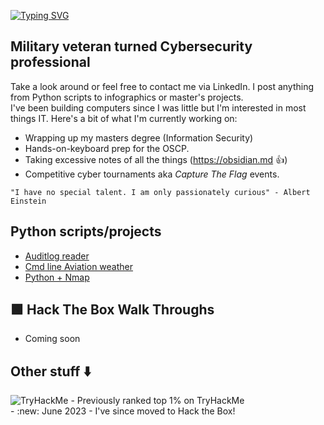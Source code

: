 [![Typing SVG](https://readme-typing-svg.herokuapp.com?font=Fira+Code&pause=1000&color=42F745&width=435&lines=Hi+there+-+I'm+Matt)](https://git.io/typing-svg)

## Military veteran turned Cybersecurity professional
Take a look around or feel free to contact me via LinkedIn. I post anything from Python scripts to infographics or master's projects. <br>
I've been building computers since I was little but I'm interested in most things IT. Here's a bit of what I'm currently working on:<br/>
- Wrapping up my masters degree (Information Security)
- Hands-on-keyboard prep for the OSCP. 
- Taking excessive notes of all the things (https://obsidian.md :+1:)
- Competitive cyber tournaments aka *Capture The Flag* events. 

`"I have no special talent. I am only passionately curious" - Albert Einstein`<br/>

## Python scripts/projects
- [Auditlog reader](https://github.com/MTTGIT19/auditlog_reader)
- [Cmd line Aviation weather](https://github.com/MTTGIT19/wx-scraper)
- [Python + Nmap](https://github.com/MTTGIT19/ez_nmap)
## 🟩 Hack The Box Walk Throughs
- Coming soon

Other stuff :arrow_down:
---
<img src="https://tryhackme-badges.s3.amazonaws.com/MILMT.png" alt="TryHackMe">   
- Previously ranked top 1% on TryHackMe <br>
- :new: June 2023 - I've since moved to Hack the Box!  


<!--
**MTTGIT19/MTTGIT19** is a ✨ _special_ ✨ repository because its `README.md` (this file) appears on your GitHub profile.

Here are some ideas to get you started:

- 🔭 I’m currently working on ...
- 🌱 I’m currently learning ...
- 👯 I’m looking to collaborate on ...
- 🤔 I’m looking for help with ...
- 💬 Ask me about ...
- 📫 How to reach me: ...
- 😄 Pronouns: ...
- ⚡ Fun fact: ...
-->
